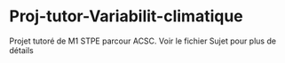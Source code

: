 # Proj-tutor-Variabilit-climatique
Projet tutoré de M1 STPE parcour ACSC. 
Voir le fichier Sujet pour plus de détails
